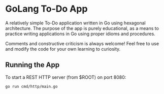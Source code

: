 # GoLang To-Do App
A relatively simple To-Do application written in Go using hexagonal architecture.
The purpose of the app is purely educational, as a means to practice writing applications
in Go using proper idioms and procedures.

Comments and constructive criticism is always welcome! Feel free to use and modify the code
for your own learning to curiosity.

## Running the App
To start a REST HTTP server (from $ROOT) on port 8080:
```shell
go run cmd/http/main.go
```